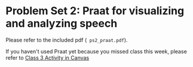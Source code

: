 # Problem Set 2: Praat for visualizing and analyzing speech
Please refer to the included pdf (`` ps2_praat.pdf``).

If you haven't used Praat yet because you missed class this week, please refer to [Class 3 Activity in Canvas](https://bostoncollege.instructure.com/courses/1609064/assignments/6876842)
